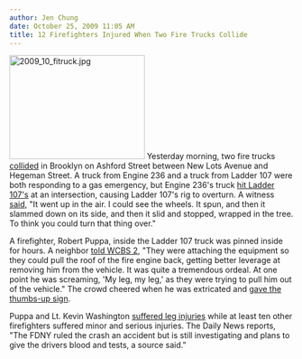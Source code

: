 ```yaml
---
author: Jen Chung
date: October 25, 2009 11:05 AM
title: 12 Firefighters Injured When Two Fire Trucks Collide
---
```


<p><span class="mt-enclosure mt-enclosure-image" style="display: inline;"> <img alt="2009_10_fitruck.jpg" src="https://web.archive.org/web/20110629173241im_/http://gothamist.com/attachments/jen/2009_10_fitruck.jpg" width="240" height="184" class="image-left"> </span>Yesterday morning, two fire trucks <a href="https://web.archive.org/web/20110629173241/http://gothamist.com/2009/10/24/fire_trucks_collide_in_brooklyn_fir.php">collided</a> in Brooklyn on Ashford Street between New Lots Avenue and Hegeman Street.  A truck from Engine 236 and a truck from Ladder 107 were both responding to a gas emergency, but Engine 236&apos;s truck <a href="https://web.archive.org/web/20110629173241/http://abclocal.go.com/wabc/story?section=news/local&amp;id=7080937">hit Ladder 107&apos;s</a> at an intersection, causing Ladder 107&apos;s rig to overturn.  A witness <a href="https://web.archive.org/web/20110629173241/http://www.nypost.com/p/news/local/brooklyn/bravest_hurt_as_rigs_collide_in_Y8UB3KJYYEFiwzW6649NaK">said</a>, &quot;It went up in the air. I could see the wheels. It spun, and then it slammed down on its side, and then it slid and stopped, wrapped in the tree. To think you could turn that thing over.&quot;</p>

<p>A firefighter, Robert Puppa, inside the Ladder 107 truck was pinned inside for hours.  A neighbor <a href="https://web.archive.org/web/20110629173241/http://wcbstv.com/topstories/accident.brooklyn.fire.2.1268266.html">told WCBS 2</a>, &quot;They were attaching the equipment so they could pull the roof of the fire engine back, getting better leverage at removing him from the vehicle. It was quite a tremendous ordeal. At one point he was screaming, &apos;My leg, my leg,&apos; as they were trying to pull him out of the vehicle.&quot;  The crowd cheered when he was extricated and <a href="https://web.archive.org/web/20110629173241/http://www.nydailynews.com/ny_local/2009/10/24/2009-10-24_several_firefighters_injured_after_two_fire_trucks_collide_in_.html">gave the thumbs-up sign</a>.</p>

<p>Puppa and Lt. Kevin Washington <a href="https://web.archive.org/web/20110629173241/http://www.nytimes.com/2009/10/25/nyregion/25crash.html?ref=nyregion">suffered leg injuries</a> while at least ten other firefighters suffered minor and serious injuries.  The Daily News reports, &quot;The FDNY ruled the crash an accident but is still investigating and plans to give the drivers blood and tests, a source said.&quot;</p>